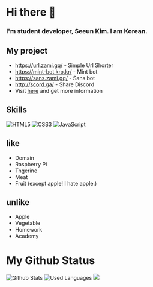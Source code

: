# Hi there 👋
### I'm student developer, Seeun Kim. I am Korean.
## My project
+ https://url.zami.gq/ - Simple Url Shorter
+ https://mint-bot.kro.kr/ - Mint bot
+ https://sans.zami.gq/ - Sans bot
+ http://scord.ga/ - Share Discord
+ Visit [here](https://main.seeun.dev/) and get more information
## Skills
![HTML5](https://img.shields.io/badge/-HTML5-E34F26?style=for-the-badge&logo=html5&logoColor=fff) 
![CSS3](https://img.shields.io/badge/-CSS3-1572B6?style=for-the-badge&logo=css3&logoColor=fff) 
![JavaScript](https://img.shields.io/badge/-Javascript-f7df1e?style=for-the-badge&logo=javascript&logoColor=000) 
## like
+ Domain
+ Raspberry Pi
+ Tngerine
+ Meat
+ Fruit (except apple! I hate apple.)
## unlike
+ Apple
+ Vegetable
+ Homework
+ Academy
### 
# My Github Status
![Github Stats](https://github-readme-stats.vercel.app/api?username=entry0917&show_icons=true&theme=dark)
   ![Used Languages](https://github-readme-stats.vercel.app/api/top-langs/?username=entry0917&layout=compact&theme=dark)
![](https://hits.seeyoufarm.com/api/count/incr/badge.svg?url=https%3A%2F%2Fgithub.com%2Fentry0917&count_bg=%2379C83D&title_bg=%23555555&icon=github.svg&icon_color=%23E7E7E7&title=visits&edge_flat=true)
